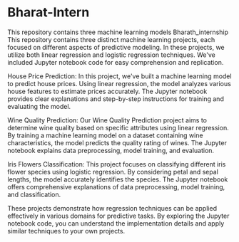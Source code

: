 # Bharat-Intern
This repository contains three machine learning models
Bharath_internship
This repository contains three distinct machine learning projects, each focused on different aspects of predictive modeling. In these projects, we utilize both linear regression and logistic regression techniques. We've included Jupyter notebook code for easy comprehension and replication.

House Price Prediction: In this project, we've built a machine learning model to predict house prices. Using linear regression, the model analyzes various house features to estimate prices accurately. The Jupyter notebook provides clear explanations and step-by-step instructions for training and evaluating the model.

Wine Quality Prediction: Our Wine Quality Prediction project aims to determine wine quality based on specific attributes using linear regression. By training a machine learning model on a dataset containing wine characteristics, the model predicts the quality rating of wines. The Jupyter notebook explains data preprocessing, model training, and evaluation.

Iris Flowers Classification: This project focuses on classifying different iris flower species using logistic regression. By considering petal and sepal lengths, the model accurately identifies the species. The Jupyter notebook offers comprehensive explanations of data preprocessing, model training, and classification.

These projects demonstrate how regression techniques can be applied effectively in various domains for predictive tasks. By exploring the Jupyter notebook code, you can understand the implementation details and apply similar techniques to your own projects.
